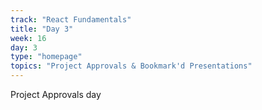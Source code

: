 ```yaml
---
track: "React Fundamentals"
title: "Day 3"
week: 16
day: 3
type: "homepage"
topics: "Project Approvals & Bookmark'd Presentations"
---
```


Project Approvals day
